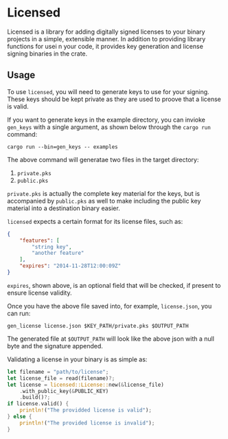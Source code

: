 # Licensed

Licensed is a library for adding digitally signed licenses to
your binary projects in a simple, extensible manner. In addition
to providing library functions for usei n your code, it provides
key generation and license signing binaries in the crate.

## Usage

To use `licensed`, you will need to generate keys to use for your
signing. These keys should be kept private as they are used to
proove that a license is valid.

If you want to generate keys in the example directory, you can
invioke `gen_keys` with a single argument, as shown below through
the `cargo run` command:

    cargo run --bin=gen_keys -- examples

The above command will generatae two files in the target directory:

1. `private.pks`
2. `public.pks`

`private.pks` is actually the complete key material for the keys,
but is accompanied by `public.pks` as well to make including the
public key material into a destination binary easier.

`licensed` expects a certain format for its license files, such as:

```json
{
    "features": [
        "string key",
        "another feature"
    ],
    "expires": "2014-11-28T12:00:09Z"
}
```

`expires`, shown above, is an optional field that will be checked,
if present to ensure license validity.

Once you have the above file saved into, for example, `license.json`,
you can run:

    gen_license license.json $KEY_PATH/private.pks $OUTPUT_PATH

The generated file at `$OUTPUT_PATH` will look like the above json with a null byte and the signature appended.

Validating a license in your binary is as simple as:

```rust
let filename = "path/to/license";
let license_file = read(filename)?;
let license = licensed::License::new(&license_file)
    .with_public_key(&PUBLIC_KEY)
    .build()?;
if license.valid() {
    println!("The providded license is valid");
} else {
    println!("The provided license is invalid");
}
```